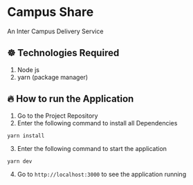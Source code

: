 # Campus Share

An Inter Campus Delivery Service

## ☸ Technologies Required
1. Node js
2. yarn (package manager)

## 🔥 How to run the Application
1. Go to the Project Repository 
2. Enter the following command to install all Dependencies
```terminal
yarn install
```
3. Enter the following command to start the application
```terminal
yarn dev
```
4. Go to ```http://localhost:3000``` to see the application running
